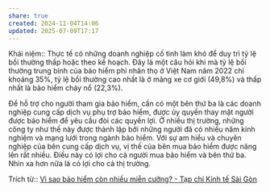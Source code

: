 ```yaml
---
share: true
created: 2024-11-04T14:06
updated: 2025-07-09T17:17
---
```

Khái niệm:: 
Thực tế có những doanh nghiệp cố tình làm khó để duy trì tỷ lệ bồi thường thấp hoặc theo kế hoạch. Đây là một câu hỏi khi mà tỷ lệ bồi thường trung bình của bảo hiểm phi nhân thọ ở Việt Nam năm 2022 chỉ khoảng 35%, tỷ lệ bồi thường cao nhất là ở mảng xe cơ giới (49,8%) và thấp nhất là bảo hiểm cháy nổ (22,3%).

Để hỗ trợ cho người tham gia bảo hiểm, cần có một bên thứ ba là các doanh nghiệp cung cấp dịch vụ phụ trợ bảo hiểm, được ủy quyền thay mặt người được bảo hiểm để yêu cầu đòi các quyền lợi. Ở nhiều thị trường, những công ty như thế này được thành lập bởi những người đã có nhiều năm kinh nghiệm và mạng lưới trong ngành bảo hiểm. Với sự am hiểu và chuyên nghiệp của bên cung cấp dịch vụ, vị thế của bên mua bảo hiểm được nâng lên rất nhiều. Điều này có lợi cho cả người mua bảo hiểm và bên thứ ba. Nhìn xa hơn nữa là có lợi cho cả thị trường.

Trích từ:: [Vì sao bảo hiểm còn nhiều miễn cưỡng? - Tạp chí Kinh tế Sài Gòn](https://thesaigontimes.vn/vi-sao-bao-hiem-con-nhieu-mien-cuong/)
